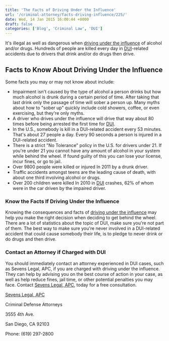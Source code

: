 ```yaml
---
title: 'The Facts of Driving Under the Influence'
url: '/criminal-attorney/facts-driving-influence/225/'
date: Wed, 14 Jan 2015 16:00:44 +0000
draft: false
categories: ['Blog', 'Criminal Law', 'DUI']
---
```


It's illegal as well as dangerous when [driving under the influence](https://www.sevenslegal.com/san-diego-dui-defense-lawyer/ "San Diego DUI Defense Lawyer") of alcohol and/or drugs. Hundreds of people are killed every day in [DUI](https://www.sevenslegal.com/san-diego-dui-defense-lawyer/ "San Diego DUI Defense Lawyer")\-related accidents due to drivers that drink and/or do drugs then drive.

Facts to Know About Driving Under the Influence
-----------------------------------------------

Some facts you may or may not know about include:

*   Impairment isn't caused by the type of alcohol a person drinks but how much alcohol is drunk during a certain period of time. After taking that last drink only the passage of time will sober a person up. Many myths about how to "sober up" quickly include cold showers, coffee, or even exercising, but they're only myths.
*   A driver who drives under the influence will drive that way about 80 times before being arrested the first time for [DUI](https://www.sevenslegal.com/san-diego-dui-defense-lawyer/ "San Diego DUI Defense Lawyer").
*   In the U.S., somebody is kill in a DUI-related accident every 53 minutes. That's about 27 people a day. Every 90 seconds a person is injured in a DUI-related accident.
*   There is a strict "No Tolerance" policy in the U.S. for drivers under 21. If you're under 21 you cannot have any amount of alcohol in your system while behind the wheel. If found guilty of this you can lose your license, incur fines, or go to jail.
*   Over 9800 people were killed or injured In 2011 by a drunk driver.
*   Traffic accidents amongst teens are the leading cause of death, with about one third involving alcohol or drugs.
*   Over 200 children were killed In 2010 in [DUI](https://www.sevenslegal.com/san-diego-dui-defense-lawyer/ "San Diego DUI Defense Lawyer") crashes, 62% of whom were in the car driven by the impaired driver.

### Know the Facts If Driving Under the Influence

Knowing the consequences and facts of [driving under the influence](https://www.sevenslegal.com/san-diego-dui-defense-lawyer/ "San Diego DUI Defense Lawyer") may help you make the right decision when deciding to get behind the wheel. There are a lot of statistics about the topic of DUI, make sure you're not part of them. The best way to make sure you're never involved in a DUI-related accident that could cause somebody their life, is to pledge to never drink or do drugs and then drive.

### Contact an Attorney if Charged with DUI

You should immediately contact an attorney experienced in DUI cases, such as Sevens Legal, APC, if you are charged with driving under the influence. They can help by advising you on the best course of action in your case, as well as help reduce fines, jail time, or other potential penalties you may face. Contact [Sevens Legal, APC](https://www.sevenslegal.com/ "Sevens Legal, APC"), today for a free consultation.

[Sevens Legal, APC](https://www.sevenslegal.com/ "Sevens Legal, APC")

Criminal Defense Attorneys

3555 4th Ave.

San Diego, CA 92103

Phone: (619) 297-2800
